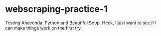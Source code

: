 # webscraping-practice-1
Testing Anaconda, Python and Beautiful Soup. Heck, I just want to see if I can make things work on the first try.
